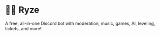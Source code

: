 # 👨‍💻 Ryze
A free, all-in-one Discord bot with moderation, music, games, AI, leveling, tickets, and more!